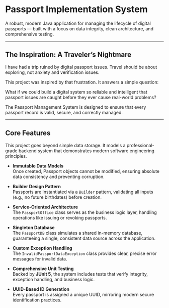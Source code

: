 # Passport Implementation System

A robust, modern Java application for managing the lifecycle of digital passports — built with a focus on data integrity, clean architecture, and comprehensive testing.

---

## The Inspiration: A Traveler’s Nightmare

I have had a trip ruined by digital passport issues. Travel should be about exploring, not anxiety and verification issues. 

This project was inspired by that frustration. It answers a simple question:

What if we could build a digital system so reliable and intelligent that passport issues are caught before they ever cause real-world problems?

The Passport Management System is designed to ensure that every passport record is valid, secure, and correctly managed.

---

## Core Features

This project goes beyond simple data storage. It models a professional-grade backend system that demonstrates modern software engineering principles. 

- **Immutable Data Models**  
  Once created, Passport objects cannot be modified, ensuring absolute data consistency and preventing corruption.

- **Builder Design Pattern**  
  Passports are instantiated via a `Builder` pattern, validating all inputs (e.g., no future birthdates) before creation.

- **Service-Oriented Architecture**  
  The `PassportOffice` class serves as the business logic layer, handling operations like issuing or revoking passports.

- **Singleton Database**  
  The `PassportDB` class simulates a shared in-memory database, guaranteeing a single, consistent data source across the application.

- **Custom Exception Handling**  
  The `InvalidPassportDataException` class provides clear, precise error messages for invalid data.

- **Comprehensive Unit Testing**  
  Backed by **JUnit 5**, the system includes tests that verify integrity, exception handling, and business logic.

- **UUID-Based ID Generation**  
  Every passport is assigned a unique UUID, mirroring modern secure identification practices.
